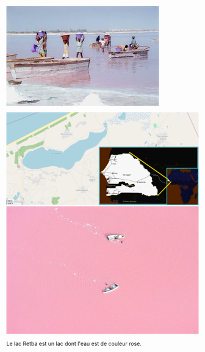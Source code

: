 ![Lac Retba Dakar Senegal](/uploads/lake/lac-retba-dakar-senegal.jpg "Lac Retba Dakar Senegal")<!-- TITLE: Retba -->
<!-- SUBTITLE: Présentation du lac Retba -->

![Lacretba](/uploads/map/lacretba.png "Lacretba")
![1 D 24 Ab 158 E 2 Db 7 Ac 1 F 94 Fa 48 E 25 Cb 009 Red Pigment Lac Retba](/uploads/lake/1-d-24-ab-158-e-2-db-7-ac-1-f-94-fa-48-e-25-cb-009-red-pigment-lac-retba.jpg "1 D 24 Ab 158 E 2 Db 7 Ac 1 F 94 Fa 48 E 25 Cb 009 Red Pigment Lac Retba")


Le lac Retba est un lac dont l'eau est de couleur rose.